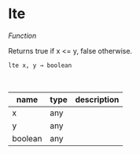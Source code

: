 # lte

_Function_

Returns true if x &lt;&#x3D; y, false otherwise.

<pre><code>lte x, y &rarr; boolean</code></pre>
<br>

| name | type | description |
|------|------|-------------|
|x|any||
|y|any||
|boolean|any||


